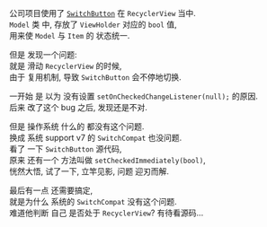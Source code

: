 公司项目使用了 [`SwitchButton`][SwitchButton] 在 `RecyclerView` 当中.  
`Model` 类 中, 存放了 `ViewHolder` 对应的 `bool` 值,  
用来使 `Model` 与 `Item` 的 状态统一.  

但是 发现一个问题:  
就是 滑动 `RecyclerView` 的时候,   
由于 复用机制, 导致 `SwitchButton` 会不停地切换.  

一开始 是 以为 没有设置 `setOnCheckedChangeListener(null);` 的原因.  
后来 改了这个 bug 之后, 发现还是不对.  

但是 操作系统 什么的 都没有这个问题.  
换成 系统 support v7 的 `SwitchCompat` 也没问题.  
看了 一下 `SwitchButton` 源代码,  
原来 还有一个 方法叫做 `setCheckedImmediately(bool)`,  
恍然大悟, 试了一下, 立竿见影, 问题 迎刃而解.  

最后有一点 还需要搞定,  
就是为什么 系统的 `SwitchCompat` 没有这个问题.  
难道他判断 自己 是否处于 `RecyclerView`? 有待看源码...  

[SwitchButton]: https://github.com/kyleduo/SwitchButton
